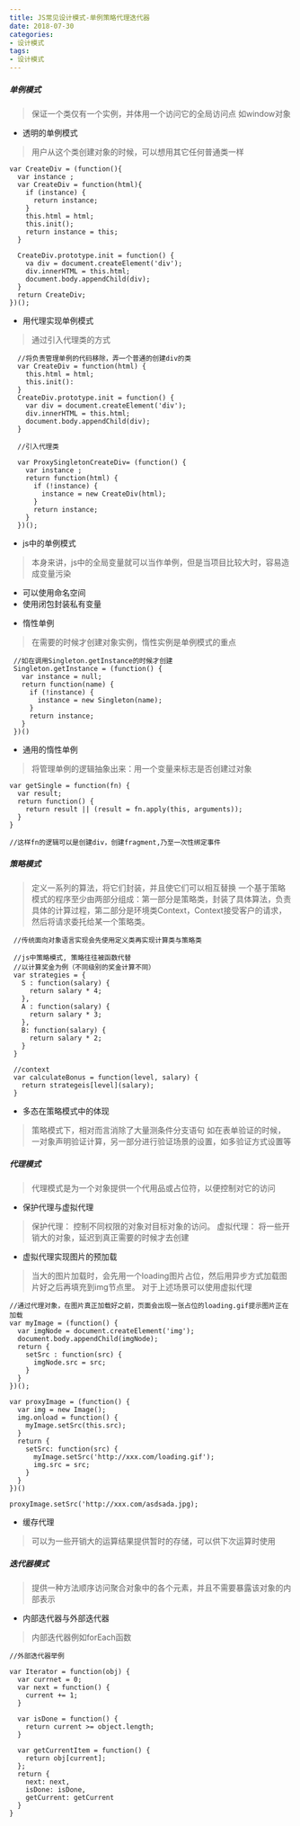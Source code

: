 ```yaml
---
title: JS常见设计模式-单例策略代理迭代器
date: 2018-07-30
categories:
- 设计模式
tags: 
- 设计模式
---
```


##### 单例模式
> 保证一个类仅有一个实例，并体用一个访问它的全局访问点
> 如window对象

+ 透明的单例模式
> 用户从这个类创建对象的时候，可以想用其它任何普通类一样
```
var CreateDiv = (function(){
  var instance ;
  var CreateDiv = function(html){
    if (instance) {
      return instance;
    }
    this.html = html;
    this.init();
    return instance = this;
  }

  CreateDiv.prototype.init = function() {
    va div = document.createElement('div');
    div.innerHTML = this.html;
    document.body.appendChild(div);
  }
  return CreateDiv;
})();
```

+ 用代理实现单例模式
> 通过引入代理类的方式
```
  //将负责管理单例的代码移除，弄一个普通的创建div的类
  var CreateDiv = function(html) {
    this.html = html;
    this.init():
  }
  CreateDiv.prototype.init = function() {
    var div = document.createElement('div');
    div.innerHTML = this.html;
    document.body.appendChild(div);
  }

  //引入代理类

  var ProxySingletonCreateDiv= (function() {
    var instance ;
    return function(html) {
      if (!instance) {
        instance = new CreateDiv(html);
      }
      return instance;
    }
  })();
```

+ js中的单例模式
> 本身来讲，js中的全局变量就可以当作单例，但是当项目比较大时，容易造成变量污染
 - 可以使用命名空间
 - 使用闭包封装私有变量

+ 惰性单例
> 在需要的时候才创建对象实例，惰性实例是单例模式的重点
```
 //如在调用Singleton.getInstance的时候才创建
 Singleton.getInstance = (function() {
   var instance = null;
   return function(name) {
     if (!instance) {
       instance = new Singleton(name);
     }
     return instance;
   }
 })()
```

 - 通用的惰性单例
 > 将管理单例的逻辑抽象出来：用一个变量来标志是否创建过对象

 ```
 var getSingle = function(fn) {
   var result;
   return function() {
     return result || (result = fn.apply(this, arguments));
   }
 }

 //这样fn的逻辑可以是创建div，创建fragment,乃至一次性绑定事件
 ```


 ##### 策略模式
 > 定义一系列的算法，将它们封装，并且使它们可以相互替换
 > 一个基于策略模式的程序至少由两部分组成：第一部分是策略类，封装了具体算法，负责具体的计算过程，第二部分是环境类Context，Context接受客户的请求，然后将请求委托给某一个策略类。

 ```
  //传统面向对象语言实现会先使用定义类再实现计算类与策略类

  //js中策略模式, 策略往往被函数代替
  //以计算奖金为例（不同级别的奖金计算不同）
  var strategies = {
    S : function(salary) {
      return salary * 4;
    },
    A : function(salary) {
      return salary * 3;
    },
    B: function(salary) {
      return salary * 2;
    }
  }

  //context
  var calculateBonus = function(level, salary) {
    return strategeis[level](salary);
  }
 ```

  + 多态在策略模式中的体现
  > 策略模式下，相对而言消除了大量测条件分支语句
  > 如在表单验证的时候，一对象声明验证计算，另一部分进行验证场景的设置，如多验证方式设置等



  ##### 代理模式
  > 代理模式是为一个对象提供一个代用品或占位符，以便控制对它的访问

  + 保护代理与虚拟代理
  > 保护代理： 控制不同权限的对象对目标对象的访问。
  > 虚拟代理： 将一些开销大的对象，延迟到真正需要的时候才去创建

  + 虚拟代理实现图片的预加载
  > 当大的图片加载时，会先用一个loading图片占位，然后用异步方式加载图片好之后再填充到img节点里。
  > 对于上述场景可以使用虚拟代理

  ```
  //通过代理对象，在图片真正加载好之前，页面会出现一张占位的loading.gif提示图片正在加载
  var myImage = (function() {
    var imgNode = document.createElement('img');
    document.body.appendChild(imgNode);
    return {
      setSrc : function(src) {
        imgNode.src = src;
      }
    }
  })();

  var proxyImage = (function() {
    var img = new Image();
    img.onload = function() {
      myImage.setSrc(this.src);
    }
    return {
      setSrc: function(src) {
        myImage.setSrc('http://xxx.com/loading.gif');
        img.src = src;
      }
    }
  })()

  proxyImage.setSrc('http://xxx.com/asdsada.jpg);
  ```
  + 缓存代理
  > 可以为一些开销大的运算结果提供暂时的存储，可以供下次运算时使用


  ##### 迭代器模式
  > 提供一种方法顺序访问聚合对象中的各个元素，并且不需要暴露该对象的内部表示

  + 内部迭代器与外部迭代器
  >内部迭代器例如forEach函数
  ```
  //外部迭代器举例

  var Iterator = function(obj) {
    var currnet = 0;
    var next = function() {
      current += 1;
    }

    var isDone = function() {
      return current >= object.length;
    }

    var getCurrentItem = function() {
      return obj[current];
    };
    return {
      next: next,
      isDone: isDone,
      getCurrent: getCurrent
    }
  }
  ```